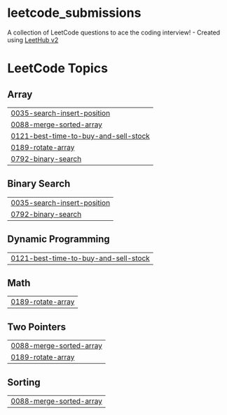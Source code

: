 # leetcode_submissions
A collection of LeetCode questions to ace the coding interview! - Created using [LeetHub v2](https://github.com/arunbhardwaj/LeetHub-2.0)

<!---LeetCode Topics Start-->
# LeetCode Topics
## Array
|  |
| ------- |
| [0035-search-insert-position](https://github.com/rahulj1026/leetcode_submissions/tree/master/0035-search-insert-position) |
| [0088-merge-sorted-array](https://github.com/rahulj1026/leetcode_submissions/tree/master/0088-merge-sorted-array) |
| [0121-best-time-to-buy-and-sell-stock](https://github.com/rahulj1026/leetcode_submissions/tree/master/0121-best-time-to-buy-and-sell-stock) |
| [0189-rotate-array](https://github.com/rahulj1026/leetcode_submissions/tree/master/0189-rotate-array) |
| [0792-binary-search](https://github.com/rahulj1026/leetcode_submissions/tree/master/0792-binary-search) |
## Binary Search
|  |
| ------- |
| [0035-search-insert-position](https://github.com/rahulj1026/leetcode_submissions/tree/master/0035-search-insert-position) |
| [0792-binary-search](https://github.com/rahulj1026/leetcode_submissions/tree/master/0792-binary-search) |
## Dynamic Programming
|  |
| ------- |
| [0121-best-time-to-buy-and-sell-stock](https://github.com/rahulj1026/leetcode_submissions/tree/master/0121-best-time-to-buy-and-sell-stock) |
## Math
|  |
| ------- |
| [0189-rotate-array](https://github.com/rahulj1026/leetcode_submissions/tree/master/0189-rotate-array) |
## Two Pointers
|  |
| ------- |
| [0088-merge-sorted-array](https://github.com/rahulj1026/leetcode_submissions/tree/master/0088-merge-sorted-array) |
| [0189-rotate-array](https://github.com/rahulj1026/leetcode_submissions/tree/master/0189-rotate-array) |
## Sorting
|  |
| ------- |
| [0088-merge-sorted-array](https://github.com/rahulj1026/leetcode_submissions/tree/master/0088-merge-sorted-array) |
<!---LeetCode Topics End-->
